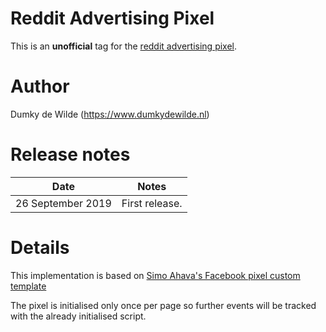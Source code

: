 # Reddit Advertising Pixel
This is an **unofficial** tag for the [reddit advertising pixel](https://www.reddithelp.com/en/categories/advertising/creating-ads/conversion-pixel).

# Author
Dumky de Wilde (https://www.dumkydewilde.nl)

# Release notes
| Date | Notes |
|------|-------|
| 26 September 2019 | First release. |

# Details
This implementation is based on [Simo Ahava's Facebook pixel custom template](https://www.simoahava.com/analytics/create-facebook-pixel-custom-tag-template/)

The pixel is initialised only once per page so further events will be tracked with the already initialised script.
